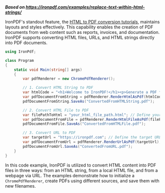 ***Based on <https://ironpdf.com/examples/replace-text-within-html-strings/>***

IronPDF's standout feature, the [HTML to PDF conversion tutorials](https://ironpdf.com/tutorials/html-to-pdf/), maintains layouts and styles effectively. This capability enables the creation of PDF documents from web content such as reports, invoices, and documentation. IronPDF supports converting HTML files, URLs, and HTML strings directly into PDF documents.

```cs
using IronPdf;

class Program
{
    static void Main(string[] args)
    {
        var pdfRenderer = new ChromePdfRenderer();

        // 1. Convert HTML String to PDF
        var htmlCode = "<h1>Welcome to IronPDF!</h1><p>Generate a PDF from an HTML string.</p>";
        var pdfDocumentFromString = pdfRenderer.RenderHtmlAsPdf(htmlCode);
        pdfDocumentFromString.SaveAs("ConvertedFromHTMLString.pdf");

        // 2. Convert HTML File to PDF
        var filePathToHtml = "your_html_file_path.html"; // Define your HTML file path
        var pdfDocumentFromFile = pdfRenderer.RenderHtmlFileAsPdf(filePathToHtml);
        pdfDocumentFromFile.SaveAs("ConvertedFromHTMLFile.pdf");

        // 3. Convert URL to PDF
        var targetUrl = "https://ironpdf.com"; // Define the target URL
        var pdfDocumentFromUrl = pdfRenderer.RenderUrlAsPdf(targetUrl);
        pdfDocumentFromUrl.SaveAs("ConvertedFromURL.pdf");
    }
}
```

In this code example, IronPDF is utilized to convert HTML content into PDF files in three ways: from an HTML string, from a local HTML file, and from a webpage via URL. The examples demonstrate how to initialize a `ChromePdfRenderer`, create PDFs using different sources, and save them with new filenames.